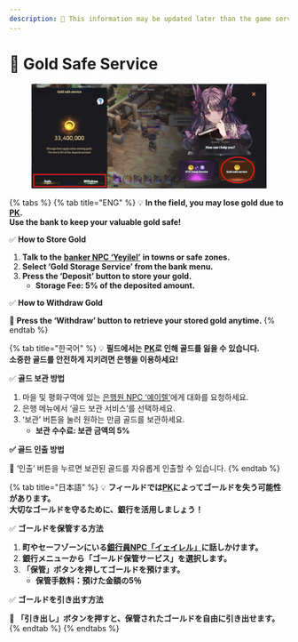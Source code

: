 ```yaml
---
description: 🛑 This information may be updated later than the game server data.
---
```


# 🏦 Gold Safe Service

<figure><img src="../.gitbook/assets/image (873).png" alt=""><figcaption></figcaption></figure>

{% tabs %}
{% tab title="ENG" %}
💡 **In the field, you may lose gold due to**[ **PK**](../system/pk/)**.**\
**Use the bank to keep your valuable gold safe!**

✅ **How to Store Gold**

1. **Talk to the** [**banker NPC ‘Yeyilel’**](../field-info/rotten-hill/npc-rotten-hill.md#yeyilel-yeireru) **in towns or safe zones.**
2. **Select ‘Gold Storage Service’ from the bank menu.**
3. **Press the ‘Deposit’ button to store your gold.**
   * **Storage Fee: 5% of the deposited amount.**

✅ **How to Withdraw Gold**

📌 **Press the ‘Withdraw’ button to retrieve your stored gold anytime.**
{% endtab %}

{% tab title="한국어" %}
💡 **필드에서는** [**PK**](../system/pk/)**로 인해 골드를 잃을 수 있습니다.**\
**소중한 골드를 안전하게 지키려면 은행을 이용하세요!**

✅ **골드 보관 방법**

1. 마을 및 평화구역에 있는 [은행원 NPC ‘예이렐’](../field-info/rotten-hill/npc-rotten-hill.md#yeyilel-yeireru)에게 대화를 요청하세요.
2. 은행 메뉴에서 ‘골드 보관 서비스’를 선택하세요.
3. ‘보관’ 버튼을 눌러 원하는 만큼 골드를 보관하세요.
   * **보관 수수료: 보관 금액의 5%**

**✅ 골드 인출 방법**

**📌** ‘인출’ 버튼을 누르면 보관된 골드를 자유롭게 인출할 수 있습니다.
{% endtab %}

{% tab title="日本語" %}
💡 **フィールドでは**[**PK**](../system/pk/)**によってゴールドを失う可能性があります。**\
**大切なゴールドを守るために、銀行を活用しましょう！**

✅ **ゴールドを保管する方法**

1. **町やセーフゾーンにいる**[**銀行員NPC「イェイレル」**](../field-info/rotten-hill/npc-rotten-hill.md#yeyilel-yeireru)**に話しかけます。**
2. **銀行メニューから「ゴールド保管サービス」を選択します。**
3. **「保管」ボタンを押してゴールドを預けます。**
   * **保管手数料：預けた金額の5％**

✅ **ゴールドを引き出す方法**

📌 **「引き出し」ボタンを押すと、保管されたゴールドを自由に引き出せます。**
{% endtab %}
{% endtabs %}

